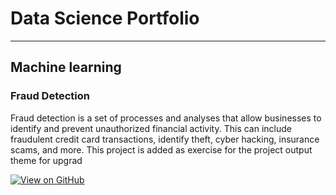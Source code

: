 # Data Science Portfolio
---
## Machine learning

### Fraud Detection

Fraud detection is a set of processes and analyses that allow businesses to identify and prevent unauthorized financial activity. This can include fraudulent credit card transactions, identify theft, cyber hacking, insurance scams, and more.
This project is added as exercise for the project output theme for upgrad

[![View on GitHub](https://img.shields.io/badge/GitHub-View_on_GitHub-blue?logo=GitHub)](https://github.com/ravigowt/fraud_detection)

